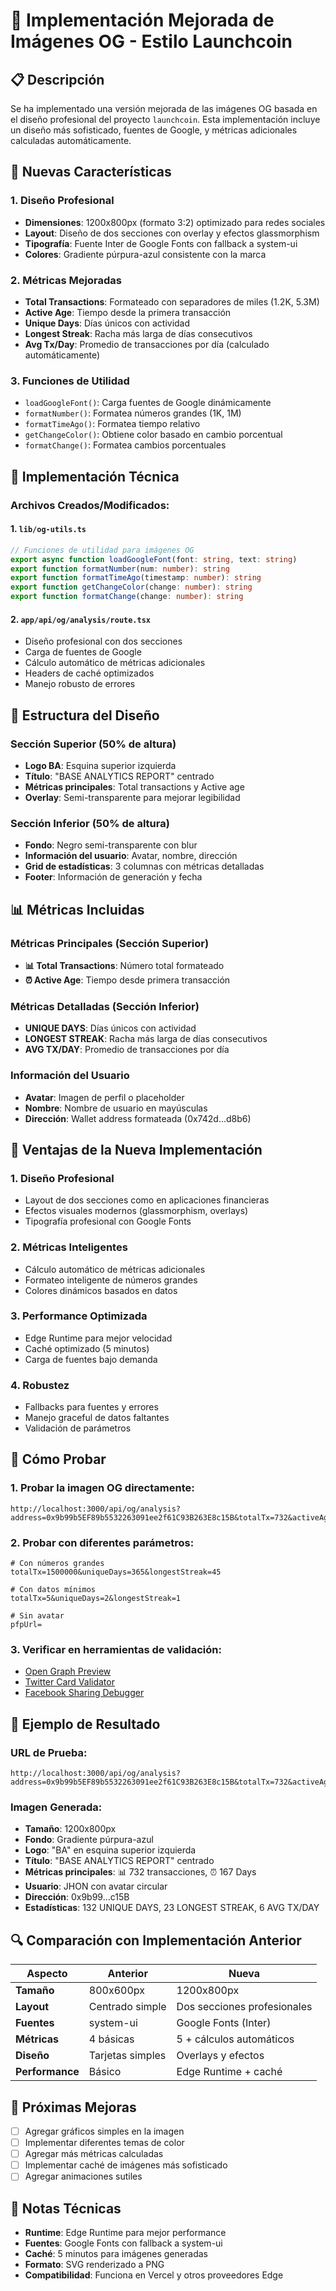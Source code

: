 # 🚀 Implementación Mejorada de Imágenes OG - Estilo Launchcoin

## 📋 Descripción

Se ha implementado una versión mejorada de las imágenes OG basada en el diseño profesional del proyecto `launchcoin`. Esta implementación incluye un diseño más sofisticado, fuentes de Google, y métricas adicionales calculadas automáticamente.

## 🎨 Nuevas Características

### **1. Diseño Profesional**
- **Dimensiones**: 1200x800px (formato 3:2) optimizado para redes sociales
- **Layout**: Diseño de dos secciones con overlay y efectos glassmorphism
- **Tipografía**: Fuente Inter de Google Fonts con fallback a system-ui
- **Colores**: Gradiente púrpura-azul consistente con la marca

### **2. Métricas Mejoradas**
- **Total Transactions**: Formateado con separadores de miles (1.2K, 5.3M)
- **Active Age**: Tiempo desde la primera transacción
- **Unique Days**: Días únicos con actividad
- **Longest Streak**: Racha más larga de días consecutivos
- **Avg Tx/Day**: Promedio de transacciones por día (calculado automáticamente)

### **3. Funciones de Utilidad**
- `loadGoogleFont()`: Carga fuentes de Google dinámicamente
- `formatNumber()`: Formatea números grandes (1K, 1M)
- `formatTimeAgo()`: Formatea tiempo relativo
- `getChangeColor()`: Obtiene color basado en cambio porcentual
- `formatChange()`: Formatea cambios porcentuales

## 🔧 Implementación Técnica

### **Archivos Creados/Modificados:**

#### **1. `lib/og-utils.ts`**
```typescript
// Funciones de utilidad para imágenes OG
export async function loadGoogleFont(font: string, text: string)
export function formatNumber(num: number): string
export function formatTimeAgo(timestamp: number): string
export function getChangeColor(change: number): string
export function formatChange(change: number): string
```

#### **2. `app/api/og/analysis/route.tsx`**
- Diseño profesional con dos secciones
- Carga de fuentes de Google
- Cálculo automático de métricas adicionales
- Headers de caché optimizados
- Manejo robusto de errores

## 🎯 Estructura del Diseño

### **Sección Superior (50% de altura)**
- **Logo BA**: Esquina superior izquierda
- **Título**: "BASE ANALYTICS REPORT" centrado
- **Métricas principales**: Total transactions y Active age
- **Overlay**: Semi-transparente para mejorar legibilidad

### **Sección Inferior (50% de altura)**
- **Fondo**: Negro semi-transparente con blur
- **Información del usuario**: Avatar, nombre, dirección
- **Grid de estadísticas**: 3 columnas con métricas detalladas
- **Footer**: Información de generación y fecha

## 📊 Métricas Incluidas

### **Métricas Principales (Sección Superior)**
- **📊 Total Transactions**: Número total formateado
- **⏰ Active Age**: Tiempo desde primera transacción

### **Métricas Detalladas (Sección Inferior)**
- **UNIQUE DAYS**: Días únicos con actividad
- **LONGEST STREAK**: Racha más larga de días consecutivos
- **AVG TX/DAY**: Promedio de transacciones por día

### **Información del Usuario**
- **Avatar**: Imagen de perfil o placeholder
- **Nombre**: Nombre de usuario en mayúsculas
- **Dirección**: Wallet address formateada (0x742d...d8b6)

## 🚀 Ventajas de la Nueva Implementación

### **1. Diseño Profesional**
- Layout de dos secciones como en aplicaciones financieras
- Efectos visuales modernos (glassmorphism, overlays)
- Tipografía profesional con Google Fonts

### **2. Métricas Inteligentes**
- Cálculo automático de métricas adicionales
- Formateo inteligente de números grandes
- Colores dinámicos basados en datos

### **3. Performance Optimizada**
- Edge Runtime para mejor velocidad
- Caché optimizado (5 minutos)
- Carga de fuentes bajo demanda

### **4. Robustez**
- Fallbacks para fuentes y errores
- Manejo graceful de datos faltantes
- Validación de parámetros

## 🧪 Cómo Probar

### **1. Probar la imagen OG directamente:**
```
http://localhost:3000/api/og/analysis?address=0x9b99b5EF89b5532263091ee2f61C93B263E8c15B&totalTx=732&activeAge=167+Days&uniqueDays=132&longestStreak=23&username=Jhon&pfpUrl=https://example.com/avatar.jpg
```

### **2. Probar con diferentes parámetros:**
```
# Con números grandes
totalTx=1500000&uniqueDays=365&longestStreak=45

# Con datos mínimos
totalTx=5&uniqueDays=2&longestStreak=1

# Sin avatar
pfpUrl=
```

### **3. Verificar en herramientas de validación:**
- [Open Graph Preview](https://www.opengraph.xyz/)
- [Twitter Card Validator](https://cards-dev.twitter.com/validator)
- [Facebook Sharing Debugger](https://developers.facebook.com/tools/debug/)

## 📱 Ejemplo de Resultado

### **URL de Prueba:**
```
http://localhost:3000/api/og/analysis?address=0x9b99b5EF89b5532263091ee2f61C93B263E8c15B&totalTx=732&activeAge=167+Days&uniqueDays=132&longestStreak=23&username=Jhon&pfpUrl=https://example.com/avatar.jpg
```

### **Imagen Generada:**
- **Tamaño**: 1200x800px
- **Fondo**: Gradiente púrpura-azul
- **Logo**: "BA" en esquina superior izquierda
- **Título**: "BASE ANALYTICS REPORT" centrado
- **Métricas principales**: 📊 732 transacciones, ⏰ 167 Days
- **Usuario**: JHON con avatar circular
- **Dirección**: 0x9b99...c15B
- **Estadísticas**: 132 UNIQUE DAYS, 23 LONGEST STREAK, 6 AVG TX/DAY

## 🔍 Comparación con Implementación Anterior

| Aspecto | Anterior | Nueva |
|---------|----------|-------|
| **Tamaño** | 800x600px | 1200x800px |
| **Layout** | Centrado simple | Dos secciones profesionales |
| **Fuentes** | system-ui | Google Fonts (Inter) |
| **Métricas** | 4 básicas | 5 + cálculos automáticos |
| **Diseño** | Tarjetas simples | Overlays y efectos |
| **Performance** | Básico | Edge Runtime + caché |

## 🎯 Próximas Mejoras

- [ ] Agregar gráficos simples en la imagen
- [ ] Implementar diferentes temas de color
- [ ] Agregar más métricas calculadas
- [ ] Implementar caché de imágenes más sofisticado
- [ ] Agregar animaciones sutiles

## 📝 Notas Técnicas

- **Runtime**: Edge Runtime para mejor performance
- **Fuentes**: Google Fonts con fallback a system-ui
- **Caché**: 5 minutos para imágenes generadas
- **Formato**: SVG renderizado a PNG
- **Compatibilidad**: Funciona en Vercel y otros proveedores Edge

